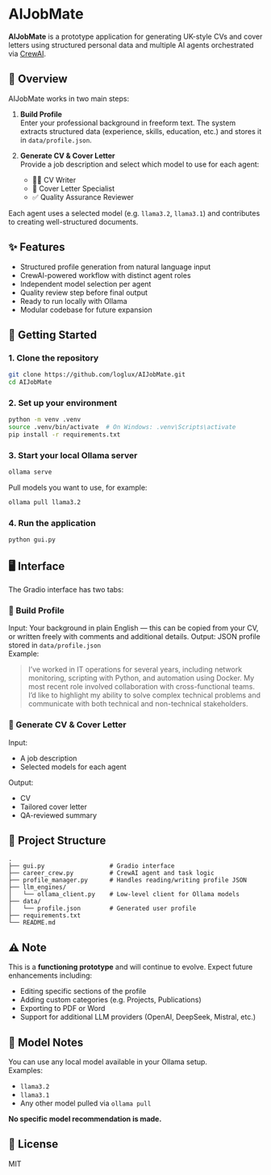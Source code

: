 # AIJobMate

**AIJobMate** is a prototype application for generating UK-style CVs and cover letters using structured personal data and multiple AI agents orchestrated via [CrewAI](https://github.com/joaomdmoura/crewai).

## 🔧 Overview

AIJobMate works in two main steps:

1. **Build Profile**  
   Enter your professional background in freeform text. The system extracts structured data (experience, skills, education, etc.) and stores it in `data/profile.json`.

2. **Generate CV & Cover Letter**  
   Provide a job description and select which model to use for each agent:
   - 🧑‍💼 CV Writer  
   - 📝 Cover Letter Specialist  
   - ✅ Quality Assurance Reviewer  

Each agent uses a selected model (e.g. `llama3.2`, `llama3.1`) and contributes to creating well-structured documents.

## ✨ Features

- Structured profile generation from natural language input
- CrewAI-powered workflow with distinct agent roles
- Independent model selection per agent
- Quality review step before final output
- Ready to run locally with Ollama
- Modular codebase for future expansion

## 🚀 Getting Started

### 1. Clone the repository

```bash
git clone https://github.com/loglux/AIJobMate.git
cd AIJobMate
```

### 2. Set up your environment

```bash
python -m venv .venv
source .venv/bin/activate  # On Windows: .venv\Scripts\activate
pip install -r requirements.txt
```

### 3. Start your local Ollama server

```bash
ollama serve
```

Pull models you want to use, for example:

```bash
ollama pull llama3.2
```

### 4. Run the application

```bash
python gui.py
```

## 🖥️ Interface

The Gradio interface has two tabs:

### 🧱 Build Profile
Input: Your background in plain English — this can be copied from your CV, or written freely with comments and additional details. 
Output: JSON profile stored in `data/profile.json`  
Example:  
> I’ve worked in IT operations for several years, including network monitoring, scripting with Python, and automation using Docker. My most recent role involved collaboration with cross-functional teams. I’d like to highlight my ability to solve complex technical problems and communicate with both technical and non-technical stakeholders.

### 📄 Generate CV & Cover Letter
Input:
- A job description
- Selected models for each agent

Output:
- CV
- Tailored cover letter
- QA-reviewed summary

## 📁 Project Structure

```
.
├── gui.py                  # Gradio interface
├── career_crew.py          # CrewAI agent and task logic
├── profile_manager.py      # Handles reading/writing profile JSON
├── llm_engines/
│   └── ollama_client.py    # Low-level client for Ollama models
├── data/
│   └── profile.json        # Generated user profile
├── requirements.txt
└── README.md
```

## ⚠️ Note

This is a **functioning prototype** and will continue to evolve. Expect future enhancements including:
- Editing specific sections of the profile
- Adding custom categories (e.g. Projects, Publications)
- Exporting to PDF or Word
- Support for additional LLM providers (OpenAI, DeepSeek, Mistral, etc.)

## 📌 Model Notes

You can use any local model available in your Ollama setup.  
Examples:
- `llama3.2`
- `llama3.1`
- Any other model pulled via `ollama pull`

**No specific model recommendation is made.**

## 📜 License

MIT
